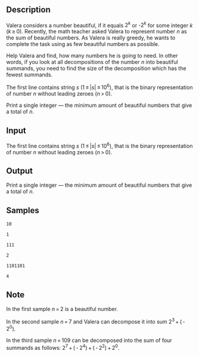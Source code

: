 ## Description

<div><p>Valera considers a number <span class="tex-font-style-it">beautiful</span>, if it equals <span class="tex-span">2<sup class="upper-index"><i>k</i></sup></span> or -<span class="tex-span">2<sup class="upper-index"><i>k</i></sup></span> for some integer <span class="tex-span"><i>k</i></span> <span class="tex-span">(<i>k</i> ≥ 0)</span>. Recently, the math teacher asked Valera to represent number <span class="tex-span"><i>n</i></span> as the sum of beautiful numbers. As Valera is really greedy, he wants to complete the task using as few beautiful numbers as possible. </p><p>Help Valera and find, how many numbers he is going to need. In other words, if you look at all decompositions of the number <span class="tex-span"><i>n</i></span> into beautiful summands, you need to find the size of the decomposition which has the fewest summands.</p></div><div class="input-specification"><p>The first line contains string <span class="tex-span"><i>s</i></span> <span class="tex-span">(1 ≤ |<i>s</i>| ≤ 10<sup class="upper-index">6</sup>)</span>, that is the binary representation of number <span class="tex-span"><i>n</i></span> without leading zeroes <span class="tex-span">(<i>n</i> &gt; 0)</span>.</p></div><div class="output-specification"><p>Print a single integer — the minimum amount of beautiful numbers that give a total of <span class="tex-span"><i>n</i></span>.</p></div>


## Input

<p>The first line contains string <span class="tex-span"><i>s</i></span> <span class="tex-span">(1 ≤ |<i>s</i>| ≤ 10<sup class="upper-index">6</sup>)</span>, that is the binary representation of number <span class="tex-span"><i>n</i></span> without leading zeroes <span class="tex-span">(<i>n</i> &gt; 0)</span>.</p>


## Output

<p>Print a single integer — the minimum amount of beautiful numbers that give a total of <span class="tex-span"><i>n</i></span>.</p>


## Samples

```input1
10

```

```output1
1

```






```input2
111

```

```output2
2

```






```input3
1101101

```

```output3
4

```




## Note

<p>In the first sample <span class="tex-span"><i>n</i> = 2</span> is a beautiful number.</p><p>In the second sample <span class="tex-span"><i>n</i> = 7</span> and Valera can decompose it into sum <span class="tex-span">2<sup class="upper-index">3</sup> + ( - 2<sup class="upper-index">0</sup>)</span>.</p><p>In the third sample <span class="tex-span"><i>n</i> = 109</span> can be decomposed into the sum of four summands as follows: <span class="tex-span">2<sup class="upper-index">7</sup> + ( - 2<sup class="upper-index">4</sup>) + ( - 2<sup class="upper-index">2</sup>) + 2<sup class="upper-index">0</sup></span>.</p>

